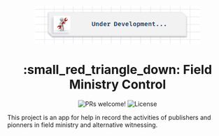 <h3 align="center">
<img alt="Logo" src="core/static/img/in-develop.png" width="75%">
</h3>

<h1 align="center">
:small_red_triangle_down:  Field Ministry Control
</h1>

<p align="center">
  <img src="https://img.shields.io/static/v1?label=PRs&message=welcome&color=7159c1&labelColor=000000" alt="PRs welcome!" />

  <img alt="License" src="https://img.shields.io/static/v1?label=license&message=MIT&color=7159c1&labelColor=000000">
</p>

<p>
This project is an app for help in record the activities of publishers and pionners in field ministry and alternative witnessing.
</p>

